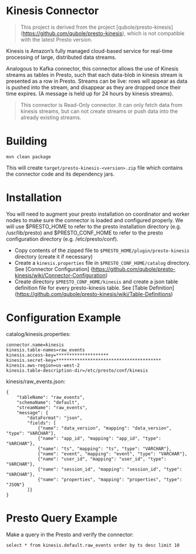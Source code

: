 # Kinesis Connector

> This project is derived from the project [qubole/presto-kinesis] (https://github.com/qubole/presto-kinesis), which is not compatible with the latest Presto version.

Kinesis is Amazon’s fully managed cloud-based service for real-time processing of large, distributed data streams.

Analogous to Kafka connector, this connector allows the use of Kinesis streams as tables in Presto, such that each data-blob in kinesis stream is presented as a row in Presto.
Streams can be live: rows will appear as data is pushed into the stream, and disappear as they are dropped once their time expires. (A message is held up for 24 hours by kinesis streams).

> This connector is Read-Only connector. It can only fetch data from kinesis streams, but can not create streams or push data into the already existing streams.

# Building

    mvn clean package

This will create ``target/presto-kinesis-<version>.zip`` file which contains the connector code and its dependency jars.

# Installation

You will need to augment your presto installation on coordinator and worker nodes to make sure the connector is loaded and configured properly.
We will use $PRESTO_HOME to refer to the presto installation directory (e.g. /usr/lib/presto) and $PRESTO_CONF_HOME to refer to the presto configuration directory (e.g. /etc/presto/conf).

* Copy contents of the zipped file to ``$PRESTO_HOME/plugin/presto-kinesis`` directory (create it if necessary)
* Create a ``kinesis.properties`` file in ``$PRESTO_CONF_HOME/catalog`` directory. See [Connector Configuration] (https://github.com/qubole/presto-kinesis/wiki/Connector-Configuration)
* Create directory ``$PRESTO_CONF_HOME/kinesis`` and create a json table definition file for every presto-kinesis table. See [Table Definition] (https://github.com/qubole/presto-kinesis/wiki/Table-Definitions)

# Configuration Example
catalog/kinesis.properties:

    connector.name=kinesis
    kinesis.table-names=raw_events
    kinesis.access-key=********************
    kinesis.secret-key=****************************************
    kinesis.aws-region=us-west-2
    kinesis.table-description-dir=/etc/presto/conf/kinesis

kinesis/raw_events.json:

    {
        "tableName": "raw_events",
        "schemaName": "default",
        "streamName": "raw_events",
        "message": {
            "dataFormat": "json",
            "fields": [
                {"name": "data_version", "mapping": "data_version", "type": "VARCHAR"},
                {"name": "app_id", "mapping": "app_id", "type": "VARCHAR"},
                {"name": "ts", "mapping": "ts", "type": "VARCHAR"},
                {"name": "event", "mapping": "event", "type": "VARCHAR"},
                {"name": "user_id", "mapping": "user_id", "type": "VARCHAR"},
                {"name": "session_id", "mapping": "session_id", "type": "VARCHAR"},
                {"name": "properties", "mapping": "properties", "type": "JSON"}
            ]}
    }

# Presto Query Example
Make a query in the Presto and verify the connector:

    select * from kinesis.default.raw_events order by ts desc limit 10
